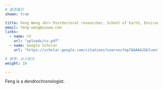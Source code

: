 ```yaml
---
# 是否展示
shown: true

title: Feng Wang <br> Postdoctoral researcher, School of Earth, Environment, and Sustainability <br> University of Iowa
email: feng-wang@uiowa.com
links: 
  - name: CV
    url: "uploads/cv.pdf"
  - name: Google Scholar
    url: "https://scholar.google.com/citations?user=ncfep7QAAAAJ&hl=en"   

# 排序，从小到大
weight: 10

---
```


Feng is a dendrochronologist.
